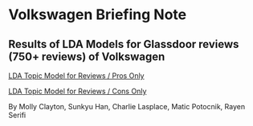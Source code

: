 # Volkswagen Briefing Note
## Results of LDA Models for Glassdoor reviews (750+ reviews) of Volkswagen
[LDA Topic Model for Reviews / Pros Only](lda_pros_topics.html)

[LDA Topic Model for Reviews / Cons Only](lda_cons_topics.html)


By Molly Clayton, Sunkyu Han, Charlie Lasplace, Matic Potocnik, Rayen Serifi
